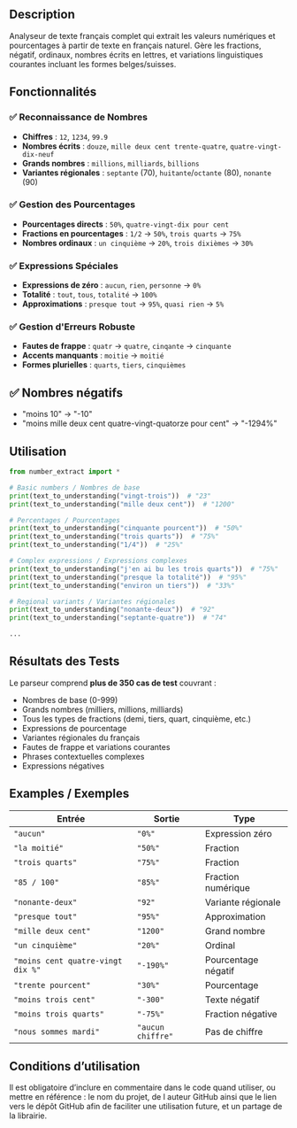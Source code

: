 ## Description

Analyseur de texte français complet qui extrait les valeurs numériques et pourcentages à partir de texte en français naturel. Gère les fractions, négatif, ordinaux, nombres écrits en lettres, et variations linguistiques courantes incluant les formes belges/suisses.

## Fonctionnalités

### ✅ Reconnaissance de Nombres
- **Chiffres** : `12`, `1234`, `99.9`
- **Nombres écrits** : `douze`, `mille deux cent trente-quatre`, `quatre-vingt-dix-neuf`
- **Grands nombres** : `millions`, `milliards`, `billions`
- **Variantes régionales** : `septante` (70), `huitante`/`octante` (80), `nonante` (90)

### ✅ Gestion des Pourcentages
- **Pourcentages directs** : `50%`, `quatre-vingt-dix pour cent`
- **Fractions en pourcentages** : `1/2` → `50%`, `trois quarts` → `75%`
- **Nombres ordinaux** : `un cinquième` → `20%`, `trois dixièmes` → `30%`

### ✅ Expressions Spéciales
- **Expressions de zéro** : `aucun`, `rien`, `personne` → `0%`
- **Totalité** : `tout`, `tous`, `totalité` → `100%`
- **Approximations** : `presque tout` → `95%`, `quasi rien` → `5%`

### ✅ Gestion d'Erreurs Robuste
- **Fautes de frappe** : `quatr` → `quatre`, `cinqante` → `cinquante`
- **Accents manquants** : `moitie` → `moitié`
- **Formes plurielles** : `quarts`, `tiers`, `cinquièmes`

## ✅ Nombres négatifs
- "moins 10" → "-10"
- "moins mille deux cent quatre-vingt-quatorze pour cent" → "-1294%"

## Utilisation

```python
from number_extract import *

# Basic numbers / Nombres de base
print(text_to_understanding("vingt-trois"))  # "23"
print(text_to_understanding("mille deux cent"))  # "1200"

# Percentages / Pourcentages
print(text_to_understanding("cinquante pourcent"))  # "50%"
print(text_to_understanding("trois quarts"))  # "75%"
print(text_to_understanding("1/4"))  # "25%"

# Complex expressions / Expressions complexes
print(text_to_understanding("j'en ai bu les trois quarts"))  # "75%"
print(text_to_understanding("presque la totalité"))  # "95%"
print(text_to_understanding("environ un tiers"))  # "33%"

# Regional variants / Variantes régionales
print(text_to_understanding("nonante-deux"))  # "92"
print(text_to_understanding("septante-quatre"))  # "74"

...

```

## Résultats des Tests

Le parseur comprend **plus de 350 cas de test** couvrant :
- Nombres de base (0-999)
- Grands nombres (milliers, millions, milliards)
- Tous les types de fractions (demi, tiers, quart, cinquième, etc.)
- Expressions de pourcentage
- Variantes régionales du français
- Fautes de frappe et variations courantes
- Phrases contextuelles complexes
- Expressions négatives

## Examples / Exemples

| Entrée               | Sortie        | Type               |
|--------------------------------|---------------|--------------------|
| `"aucun"`                      | `"0%"`        | Expression zéro    |
| `"la moitié"`                  | `"50%"`       | Fraction           |
| `"trois quarts"`               | `"75%"`       | Fraction           |
| `"85 / 100"`                   | `"85%"`       | Fraction numérique |
| `"nonante-deux"`               | `"92"`        | Variante régionale |
| `"presque tout"`               | `"95%"`       | Approximation      |
| `"mille deux cent"`            | `"1200"`      | Grand nombre       |
| `"un cinquième"`               | `"20%"`       | Ordinal            |
| `"moins cent quatre-vingt dix %"`| `"-190%"`     | Pourcentage négatif|
| `"trente pourcent"`| `"30%"`     | Pourcentage|
| `"moins trois cent"`           | `"-300"`      | Texte négatif      |
| `"moins trois quarts"`         | `"-75%"`      | Fraction négative  |
| `"nous sommes mardi"`           | `"aucun chiffre"` | Pas de chiffre  |

## Conditions d’utilisation
Il est obligatoire d’inclure en commentaire dans le code quand utiliser, ou mettre en référence :
le nom du projet, de l auteur GitHub ainsi que le lien vers le dépôt GitHub afin de faciliter une utilisation future, et un partage de la librairie.
